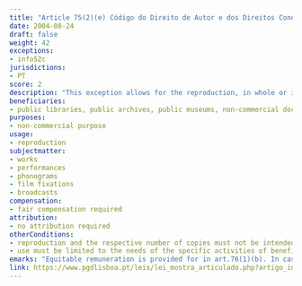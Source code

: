 ```yaml
---
title: "Article 75(2)(e) Código do Direito de Autor e dos Direitos Conexos"
date: 2004-08-24
draft: false
weight: 42
exceptions:
- info52c
jurisdictions:
- PT
score: 2
description: "This exception allows for the reproduction, in whole or in part, of a work that has previously been made available to the public, provided that such reproduction is carried out by a public library, a public archive, a public museum, a non-commercial documentation center or a scientific or educational institution, and that such reproduction and the respective number of copies are not intended for the public, are limited to the needs of the specific activities of those institutions and are not aimed at obtaining a direct or indirect economic or commercial advantage, including the acts of reproduction necessary for the preservation and archiving of any works." 
beneficiaries:
- public libraries, public archives, public museums, non-commercial documentation centers and scientific or educational institutions
purposes: 
- non-commercial purpose
usage:
- reproduction
subjectmatter:
- works
- performances
- phonograms
- film fixations
- broadcasts
compensation:
- fair compensation required
attribution: 
- no attribution required
otherConditions: 
- reproduction and the respective number of copies must not be intended for the public
- use must be limited to the needs of the specific activities of beneficiaries
emarks: "Equitable remuneration is provided for in art.76(1)(b). In cases of analogue use a remuneration is also due to the publisher.<br /><br />The exception applies mutatis mutandis to neighbouring rights under art. 189(3) of the Copyright code."
link: https://www.pgdlisboa.pt/leis/lei_mostra_articulado.php?artigo_id=484A0075&nid=484&tabela=leis&pagina=1&ficha=1&so_miolo=&nversao=#artigo
---
```

